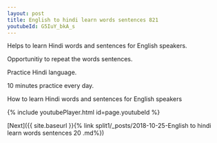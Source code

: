 ```yaml
---
layout: post
title: English to hindi learn words sentences 821 
youtubeId: G5IuY_bkA_s
---
```

 
 
Helps to learn Hindi words and sentences for English speakers.

Opportunitiy to repeat the words sentences. 

Practice Hindi language. 
 
10 minutes practice every day. 
 
How to learn Hindi words and sentences for English speakers 
 
{% include youtubePlayer.html id=page.youtubeId %}
 
 
[Next]({{ site.baseurl }}{% link  split1/_posts/2018-10-25-English to hindi learn words sentences 20 .md%})
 
